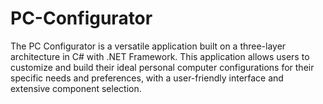 # PC-Configurator
The PC Configurator is a versatile application built on a three-layer architecture in C# with .NET Framework. This application allows users to customize and build their ideal personal computer configurations for their specific needs and preferences, with a user-friendly interface and extensive component selection.
